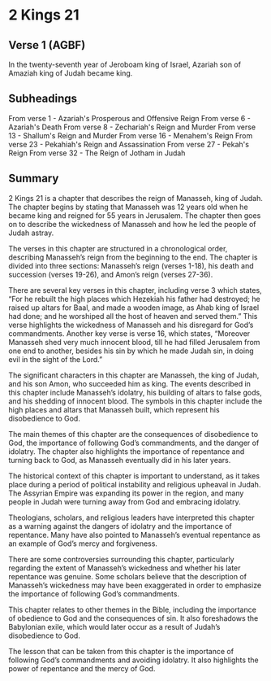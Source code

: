 # 2 Kings 21

## Verse 1 (AGBF)

In the twenty-seventh year of Jeroboam king of Israel, Azariah son of Amaziah king of Judah became king.

## Subheadings

From verse 1 - Azariah's Prosperous and Offensive Reign
From verse 6 - Azariah's Death
From verse 8 - Zechariah's Reign and Murder
From verse 13 - Shallum's Reign and Murder
From verse 16 - Menahem's Reign
From verse 23 - Pekahiah's Reign and Assassination
From verse 27 - Pekah's Reign
From verse 32 - The Reign of Jotham in Judah

## Summary

2 Kings 21 is a chapter that describes the reign of Manasseh, king of Judah. The chapter begins by stating that Manasseh was 12 years old when he became king and reigned for 55 years in Jerusalem. The chapter then goes on to describe the wickedness of Manasseh and how he led the people of Judah astray.

The verses in this chapter are structured in a chronological order, describing Manasseh’s reign from the beginning to the end. The chapter is divided into three sections: Manasseh’s reign (verses 1-18), his death and succession (verses 19-26), and Amon’s reign (verses 27-36).

There are several key verses in this chapter, including verse 3 which states, “For he rebuilt the high places which Hezekiah his father had destroyed; he raised up altars for Baal, and made a wooden image, as Ahab king of Israel had done; and he worshiped all the host of heaven and served them.” This verse highlights the wickedness of Manasseh and his disregard for God’s commandments. Another key verse is verse 16, which states, “Moreover Manasseh shed very much innocent blood, till he had filled Jerusalem from one end to another, besides his sin by which he made Judah sin, in doing evil in the sight of the Lord.”

The significant characters in this chapter are Manasseh, the king of Judah, and his son Amon, who succeeded him as king. The events described in this chapter include Manasseh’s idolatry, his building of altars to false gods, and his shedding of innocent blood. The symbols in this chapter include the high places and altars that Manasseh built, which represent his disobedience to God.

The main themes of this chapter are the consequences of disobedience to God, the importance of following God’s commandments, and the danger of idolatry. The chapter also highlights the importance of repentance and turning back to God, as Manasseh eventually did in his later years.

The historical context of this chapter is important to understand, as it takes place during a period of political instability and religious upheaval in Judah. The Assyrian Empire was expanding its power in the region, and many people in Judah were turning away from God and embracing idolatry.

Theologians, scholars, and religious leaders have interpreted this chapter as a warning against the dangers of idolatry and the importance of repentance. Many have also pointed to Manasseh’s eventual repentance as an example of God’s mercy and forgiveness.

There are some controversies surrounding this chapter, particularly regarding the extent of Manasseh’s wickedness and whether his later repentance was genuine. Some scholars believe that the description of Manasseh’s wickedness may have been exaggerated in order to emphasize the importance of following God’s commandments.

This chapter relates to other themes in the Bible, including the importance of obedience to God and the consequences of sin. It also foreshadows the Babylonian exile, which would later occur as a result of Judah’s disobedience to God.

The lesson that can be taken from this chapter is the importance of following God’s commandments and avoiding idolatry. It also highlights the power of repentance and the mercy of God.